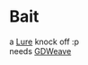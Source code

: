 # Bait
a [Lure](https://github.com/Sulayre/WebfishingLure) knock off :p</br>
needs [GDWeave](https://github.com/NotNite/GDWeave)